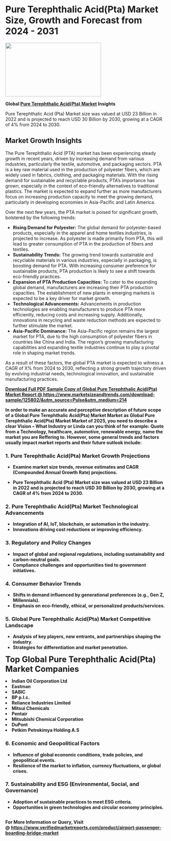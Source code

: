 <H1>Pure Terephthalic Acid(Pta) Market Size, Growth and Forecast from 2024 - 2031</H1><img class="aligncenter size-medium wp-image-584254" src="https://thirdeyenews.in/wp-content/uploads/2024/09/Global-Market-Research-300x168.jpeg" alt="" width="300" height="168" /><p><strong>Global&nbsp;<a href="https://www.marketsizeandtrends.com/download-sample/125802/&amp;utm_source=Pulse&amp;utm_medium=214">Pure Terephthalic Acid(Pta) Market</a> Insights</strong></p><p>Pure Terephthalic Acid (Pta) Market size was valued at USD 23 Billion in 2022 and is projected to reach USD 30 Billion by 2030, growing at a CAGR of 4% from 2024 to 2030.</p><p><h2>Market Growth Insights</h2> <p>The Pure Terephthalic Acid (PTA) market has been experiencing steady growth in recent years, driven by increasing demand from various industries, particularly the textile, automotive, and packaging sectors. PTA is a key raw material used in the production of polyester fibers, which are widely used in fabrics, clothing, and packaging materials. With the rising demand for sustainable and recyclable products, PTA’s importance has grown, especially in the context of eco-friendly alternatives to traditional plastics. The market is expected to expand further as more manufacturers focus on increasing production capacity to meet the growing demand, particularly in developing economies in Asia-Pacific and Latin America.</p> <p><strong><a href="#"></a></strong></p> <p>Over the next few years, the PTA market is poised for significant growth, bolstered by the following trends:</p> <ul> <li><strong>Rising Demand for Polyester:</strong> The global demand for polyester-based products, especially in the apparel and home textiles industries, is projected to increase. As polyester is made primarily from PTA, this will lead to greater consumption of PTA in the production of fibers and textiles.</li> <li><strong>Sustainability Trends:</strong> The growing trend towards sustainable and recyclable materials in various industries, especially in packaging, is boosting demand for PTA. With increasing consumer preference for sustainable products, PTA production is likely to see a shift towards eco-friendly practices.</li> <li><strong>Expansion of PTA Production Capacities:</strong> To cater to the expanding global demand, manufacturers are increasing their PTA production capacities. The establishment of new plants in emerging markets is expected to be a key driver for market growth.</li> <li><strong>Technological Advancements:</strong> Advancements in production technologies are enabling manufacturers to produce PTA more efficiently, reducing costs and increasing supply. Additionally, innovations in recycling and waste reduction methods are expected to further stimulate the market.</li> <li><strong>Asia-Pacific Dominance:</strong> The Asia-Pacific region remains the largest market for PTA, due to the high consumption of polyester fibers in countries like China and India. The region’s growing manufacturing capabilities and expanding textile industries continue to play a pivotal role in shaping market trends.</li> </ul> <p>As a result of these factors, the global PTA market is expected to witness a CAGR of X% from 2024 to 2030, reflecting a strong growth trajectory driven by evolving industrial needs, technological innovation, and sustainable manufacturing practices.</p> <p><strong><a href="#"></p><p><span class=""><strong>Download Full PDF Sample Copy of Global Pure Terephthalic Acid(Pta) Market Report</strong> @ <a href="https://www.marketsizeandtrends.com/download-sample/125802/&amp;utm_source=Pulse&amp;utm_medium=214" target="_blank">https://www.marketsizeandtrends.com/download-sample/125802/&amp;utm_source=Pulse&amp;utm_medium=214</a></span></p><p>In order to make an accurate and perceptive description of future scope of a Global&nbsp;Pure Terephthalic Acid(Pta) Market Market as Global&nbsp;Pure Terephthalic Acid(Pta) Market Market of 2025, you need to describe a clear Vision &ndash; What Industry or Linda can you think of for example: Quote from a Technology, healthcare, automotive, renewable energy, name the market you are Reffering to. However, some general trends and factors usually impact market reports and their future outlook include:</p><h3>1.&nbsp;<strong>Pure Terephthalic Acid(Pta) Market Growth Projections</strong></h3><ul><li>Examine market size trends, revenue estimates and CAGR (Compounded Annual Growth Rate) projections.</li><li><p>Pure Terephthalic Acid (Pta) Market size was valued at USD 23 Billion in 2022 and is projected to reach USD 30 Billion by 2030, growing at a CAGR of 4% from 2024 to 2030.</p></li></ul><h3>2.&nbsp;<strong>Pure Terephthalic Acid(Pta) Market Technological Advancements</strong></h3><ul><li>Integration of AI, IoT, blockchain, or automation in the industry.</li><li>Innovations driving cost reductions or improving efficiency.</li></ul><h3>3.&nbsp;<strong>Regulatory and Policy Changes</strong></h3><ul><li>Impact of global and regional regulations, including sustainability and carbon-neutral goals.</li><li>Compliance challenges and opportunities tied to government initiatives.</li></ul><h3>4.&nbsp;<strong>Consumer Behavior Trends</strong></h3><ul><li>Shifts in demand influenced by generational preferences (e.g., Gen Z, Millennials).</li><li>Emphasis on eco-friendly, ethical, or personalized products/services.</li></ul><h3>5.&nbsp;<strong>Global Pure Terephthalic Acid(Pta) Market Competitive Landscape</strong></h3><ul><li>Analysis of key players, new entrants, and partnerships shaping the industry.</li><li>Strategies for differentiation and market penetration.</li></ul><p data-pm-slice="1 1 []"><span style="color: inherit; font-family: inherit; font-size: 25px;">Top Global Pure Terephthalic Acid(Pta) Market Companies</span></p><div class="" data-test-id=""><p><li>Indian Oil Corporation Ltd</li><li> Eastman</li><li> SABIC</li><li> BP p.l.c.</li><li> Reliance Industries Limited</li><li> Mitsui Chemicals</li><li> Pentair</li><li> Mitsubishi Chemical Corporation</li><li> DuPont</li><li> Petkim Petrokimya Holding A.S</li></p></div><h3>6.&nbsp;<strong>Economic and Geopolitical Factors</strong></h3><ul><li>Influence of global economic conditions, trade policies, and geopolitical events.</li><li>Resilience of the market to inflation, currency fluctuations, or global crises.</li></ul><h3>7.&nbsp;<strong>Sustainability and ESG (Environmental, Social, and Governance)</strong></h3><ul><li>Adoption of sustainable practices to meet ESG criteria.</li><li>Opportunities in green technologies and circular economy principles.</li></ul><h2><strong style="font-size: 14px;">For More Information or Query, Visit @&nbsp;</strong><a style="background-color: #ffffff; font-size: 14px;" href="https://www.marketsizeandtrends.com/report/pure-terephthalic-acidpta-market/" target="_blank">https://www.verifiedmarketreports.com/product/airport-passenger-boarding-bridge-market</a></h2>
